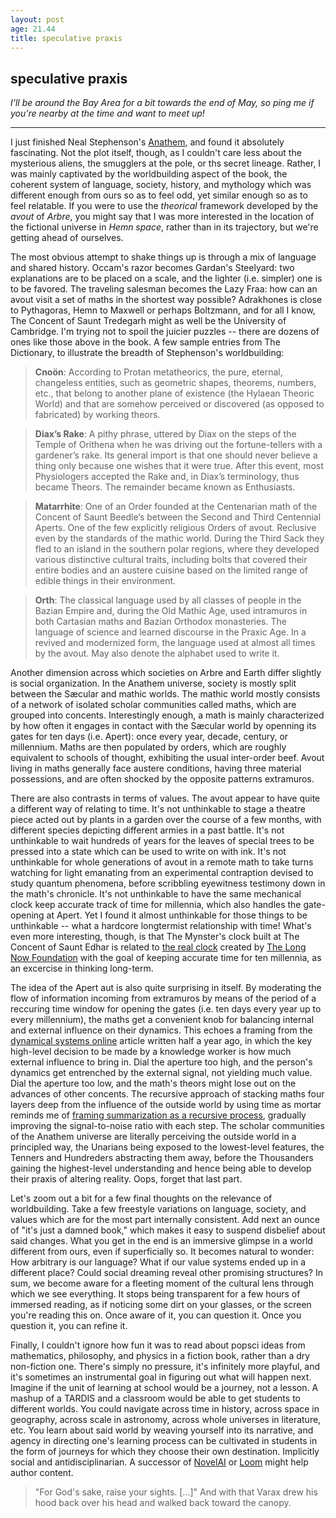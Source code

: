 ```yaml
---
layout: post
age: 21.44
title: speculative praxis
---
```


## speculative praxis

_I'll be around the Bay Area for a bit towards the end of May, so ping me if you're nearby at the time and want to meet up!_

---

I just finished Neal Stephenson's [Anathem](https://nealstephenson.com/anathem.html), and found it absolutely fascinating. Not the plot itself, though, as I couldn't care less about the mysterious aliens, the smugglers at the pole, or ths secret lineage. Rather, I was mainly captivated by the worldbuilding aspect of the book, the coherent system of language, society, history, and mythology which was different enough from ours so as to feel odd, yet similar enough so as to feel relatable. If you were to use the _theorical_ framework developed by the _avout_ of _Arbre_, you might say that I was more interested in the location of the fictional universe in _Hemn space_, rather than in its trajectory, but we're getting ahead of ourselves.

The most obvious attempt to shake things up is through a mix of language and shared history. Occam's razor becomes Gardan's Steelyard: two explanations are to be placed on a scale, and the lighter (i.e. simpler) one is to be favored. The traveling salesman becomes the Lazy Fraa: how can an avout visit a set of maths in the shortest way possible? Adrakhones is close to Pythagoras, Hemn to Maxwell or perhaps Boltzmann, and for all I know, The Concent of Saunt Tredegarh might as well be the University of Cambridge. I'm trying not to spoil the juicier puzzles -- there are dozens of ones like those above in the book. A few sample entries from The Dictionary, to illustrate the breadth of Stephenson's worldbuilding:

> **Cnoön**: According to Protan metatheorics, the pure, eternal, changeless entities, such as geometric shapes, theorems, numbers, etc., that belong to another plane of existence (the Hylaean Theoric World) and that are somehow perceived or discovered (as opposed to fabricated) by working theors.

> **Diax’s Rake**: A pithy phrase, uttered by Diax on the steps of the Temple of Orithena when he was driving out the fortune-tellers with a gardener’s rake. Its general import is that one should never believe a thing only because one wishes that it were true. After this event, most Physiologers accepted the Rake and, in Diax’s terminology, thus became Theors. The remainder became known as Enthusiasts.

> **Matarrhite**: One of an Order founded at the Centenarian math of the Concent of Saunt Beedle’s between the Second and Third Centennial Aperts. One of the few explicitly religious Orders of avout. Reclusive even by the standards of the mathic world. During the Third Sack they fled to an island in the southern polar regions, where they developed various distinctive cultural traits, including bolts that covered their entire bodies and an austere cuisine based on the limited range of edible things in their environment.

> **Orth**: The classical language used by all classes of people in the Bazian Empire and, during the Old Mathic Age, used intramuros in both Cartasian maths and Bazian Orthodox monasteries. The language of science and learned discourse in the Praxic Age. In a revived and modernized form, the language used at almost all times by the avout. May also denote the alphabet used to write it.

Another dimension across which societies on Arbre and Earth differ slightly is social organization. In the Anathem universe, society is mostly split between the Sæcular and mathic worlds. The mathic world mostly consists of a network of isolated scholar communities called maths, which are grouped into concents. Interestingly enough, a math is mainly characterized by how often it engages in contact with the Sæcular world by openning its gates for ten days (i.e. Apert): once every year, decade, century, or millennium. Maths are then populated by orders, which are roughly equivalent to schools of thought, exhibiting the usual inter-order beef. Avout living in maths generally face austere conditions, having three material possessions, and are often shocked by the opposite patterns extramuros.

There are also contrasts in terms of values. The avout appear to have quite a different way of relating to time. It's not unthinkable to stage a theatre piece acted out by plants in a garden over the course of a few months, with different species depicting different armies in a past battle. It's not unthinkable to wait hundreds of years for the leaves of special trees to be pressed into a state which can be used to write on with ink. It's not unthinkable for whole generations of avout in a remote math to take turns watching for light emanating from an experimental contraption devised to study quantum phenomena, before scribbling eyewitness testimony down in the math's chronicle. It's not unthinkable to have the same mechanical clock keep accurate track of time for millennia, which also handles the gate-opening at Apert. Yet I found it almost unthinkable for those things to be unthinkable -- what a hardcore longtermist relationship with time! What's even more interesting, though, is that The Mynster's clock built at The Concent of Saunt Edhar is related to [the real clock](https://longnow.org/clock/) created by [The Long Now Foundation](https://longnow.org/) with the goal of keeping accurate time for ten millennia, as an excercise in thinking long-term.

The idea of the Apert aut is also quite surprising in itself. By moderating the flow of information incoming from extramuros by means of the period of a reccuring time window for opening the gates (i.e. ten days every year up to every millennium), the maths get a convenient knob for balancing internal and external influence on their dynamics. This echoes a framing from the [dynamical systems online](/reflections/dynamical-systems-online) article written half a year ago, in which the key high-level decision to be made by a knowledge worker is how much external influence to bring in. Dial the aperture too high, and the person's dynamics get entrenched by the external signal, not yielding much value. Dial the aperture too low, and the math's theors might lose out on the advances of other concents. The recursive approach of stacking maths four layers deep from the influence of the outside world by using time as mortar reminds me of [framing summarization as a recursive process](https://universalprior.substack.com/p/task-decomposition-and-scientific?s=r), gradually improving the signal-to-noise ratio with each step. The scholar communities of the Anathem universe are literally perceiving the outside world in a principled way, the Unarians being exposed to the lowest-level features, the Tenners and Hundreders abstracting them away, before the Thousanders gaining the highest-level understanding and hence being able to develop their praxis of altering reality. Oops, forget that last part.

Let's zoom out a bit for a few final thoughts on the relevance of worldbuilding. Take a few freestyle variations on language, society, and values which are for the most part internally consistent. Add next an ounce of "it's just a damned book," which makes it easy to suspend disbelief about said changes. What you get in the end is an immersive glimpse in a world different from ours, even if superficially so. It becomes natural to wonder: How arbitrary is our language? What if our value systems ended up in a different place? Could social dreaming reveal other promising structures? In sum, we become aware for a fleeting moment of the cultural lens through which we see everything. It stops being transparent for a few hours of immersed reading, as if noticing some dirt on your glasses, or the screen you're reading this on. Once aware of it, you can question it. Once you question it, you can refine it.

Finally, I couldn't ignore how fun it was to read about popsci ideas from mathematics, philosophy, and physics in a fiction book, rather than a dry non-fiction one. There's simply no pressure, it's infinitely more playful, and it's sometimes an instrumental goal in figuring out what will happen next. Imagine if the unit of learning at school would be a journey, not a lesson. A mashup of a TARDIS and a classroom would be able to get students to different worlds. You could navigate across time in history, across space in geography, across scale in astronomy, across whole universes in literature, etc. You learn about said world by weaving yourself into its narrative, and agency in directing one's learning process can be cultivated in students in the form of journeys for which they choose their own destination. Implicitly social and antidisciplinarian. A successor of [NovelAI](https://novelai.net/) or [Loom](https://generative.ink/posts/loom-interface-to-the-multiverse/) might help author content.

> "For God's sake, raise your sights. [...]" And with that Varax drew his hood back over his head and walked back toward the canopy.
